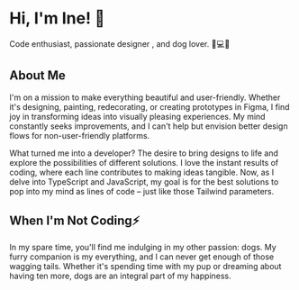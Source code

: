 # Hi, I'm Ine! 👋

Code enthusiast, passionate designer , and dog lover. 🎨💻🐾

## About Me

I'm on a mission to make everything beautiful and user-friendly. Whether it's designing, painting, redecorating, or creating prototypes in Figma, I find joy in transforming ideas into visually pleasing experiences. My mind constantly seeks improvements, and I can't help but envision better design flows for non-user-friendly platforms.

What turned me into a developer? The desire to bring designs to life and explore the possibilities of different solutions. I love the instant results of coding, where each line contributes to making ideas tangible. Now, as I delve into TypeScript and JavaScript, my goal is for the best solutions to pop into my mind as lines of code – just like those Tailwind parameters.

## When I'm Not Coding⚡

In my spare time, you'll find me indulging in my other passion: dogs. My furry companion is my everything, and I can never get enough of those wagging tails. Whether it's spending time with my pup or dreaming about having ten more, dogs are an integral part of my happiness.
